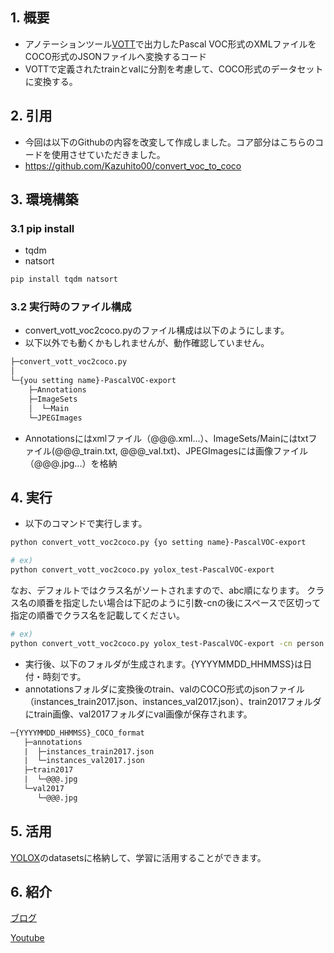 ## 1. 概要
* アノテーションツール[VOTT](https://github.com/Microsoft/VoTT/releases)で出力したPascal VOC形式のXMLファイルをCOCO形式のJSONファイルへ変換するコード
* VOTTで定義されたtrainとvalに分割を考慮して、COCO形式のデータセットに変換する。

## 2. 引用
* 今回は以下のGithubの内容を改変して作成しました。コア部分はこちらのコードを使用させていただきました。
* https://github.com/Kazuhito00/convert_voc_to_coco

## 3. 環境構築
### 3.1 pip install 
* tqdm
* natsort
```bash
pip install tqdm natsort
```

### 3.2 実行時のファイル構成
* convert_vott_voc2coco.pyのファイル構成は以下のようにします。
* 以下以外でも動くかもしれませんが、動作確認していません。
```txt
├─convert_vott_voc2coco.py
│  
└─{you setting name}-PascalVOC-export
    ├─Annotations
    ├─ImageSets
    │  └─Main
    └─JPEGImages
```
* Annotationsにはxmlファイル（@@@.xml...）、ImageSets/Mainにはtxtファイル(@@@_train.txt, @@@_val.txt)、JPEGImagesには画像ファイル（@@@.jpg...）を格納

## 4. 実行
* 以下のコマンドで実行します。
```bash
python convert_vott_voc2coco.py {yo setting name}-PascalVOC-export

# ex)
python convert_vott_voc2coco.py yolox_test-PascalVOC-export
```
なお、デフォルトではクラス名がソートされますので、abc順になります。
クラス名の順番を指定したい場合は下記のように引数-cnの後にスペースで区切って指定の順番でクラス名を記載してください。
```bash
# ex)
python convert_vott_voc2coco.py yolox_test-PascalVOC-export -cn person car motorcycle
```
* 実行後、以下のフォルダが生成されます。{YYYYMMDD_HHMMSS}は日付・時刻です。
* annotationsフォルダに変換後のtrain、valのCOCO形式のjsonファイル（instances_train2017.json、instances_val2017.json）、train2017フォルダにtrain画像、val2017フォルダにval画像が保存されます。
```txt
─{YYYYMMDD_HHMMSS}_COCO_format
   ├─annotations
   |  ├─instances_train2017.json
   |  └─instances_val2017.json
   ├─train2017
   |  └─@@@.jpg
   └─val2017
      └─@@@.jpg
```
## 5. 活用
[YOLOX](https://github.com/Megvii-BaseDetection/YOLOX)のdatasetsに格納して、学習に活用することができます。

## 6. 紹介
[ブログ](https://chantastu.hatenablog.com/archive)

[Youtube](https://youtube.com/@chantatsu)
